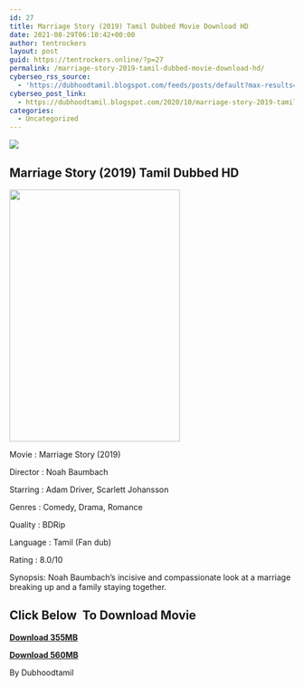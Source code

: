 ```yaml
---
id: 27
title: Marriage Story (2019) Tamil Dubbed Movie Download HD
date: 2021-08-29T06:10:42+00:00
author: tentrockers
layout: post
guid: https://tentrockers.online/?p=27
permalink: /marriage-story-2019-tamil-dubbed-movie-download-hd/
cyberseo_rss_source:
  - 'https://dubhoodtamil.blogspot.com/feeds/posts/default?max-results=150&start-index=1'
cyberseo_post_link:
  - https://dubhoodtamil.blogspot.com/2020/10/marriage-story-2019-tamil-dubbed-movie.html
categories:
  - Uncategorized
---
```

<div class="media_block">
  <img src="https://1.bp.blogspot.com/-5-QKXcDeh0E/X5EOI2wgEUI/AAAAAAAACzM/EsKzir-3CzY1J0IB4J9bV7eRJG59pL_3QCNcBGAsYHQ/s72-w301-h445-c/MV5BZGVmY2RjNDgtMTc3Yy00YmY0LTgwODItYzBjNWJhNTRlYjdkXkEyXkFqcGdeQXVyMjM4NTM5NDY%2540._V1_.jpg" class="media_thumbnail" />
</div>

## Marriage Story (2019) Tamil Dubbed HD

<div class="separator">
  <a href="https://1.bp.blogspot.com/-5-QKXcDeh0E/X5EOI2wgEUI/AAAAAAAACzM/EsKzir-3CzY1J0IB4J9bV7eRJG59pL_3QCNcBGAsYHQ/s2048/MV5BZGVmY2RjNDgtMTc3Yy00YmY0LTgwODItYzBjNWJhNTRlYjdkXkEyXkFqcGdeQXVyMjM4NTM5NDY%2540._V1_.jpg" imageanchor="1"><img loading="lazy" border="0" data-original-height="2048" data-original-width="1383" height="445" src="https://1.bp.blogspot.com/-5-QKXcDeh0E/X5EOI2wgEUI/AAAAAAAACzM/EsKzir-3CzY1J0IB4J9bV7eRJG59pL_3QCNcBGAsYHQ/w301-h445/MV5BZGVmY2RjNDgtMTc3Yy00YmY0LTgwODItYzBjNWJhNTRlYjdkXkEyXkFqcGdeQXVyMjM4NTM5NDY%2540._V1_.jpg" width="301" /></a>
</div>

Movie	<span></span>:	<span></span>Marriage Story (2019)&nbsp;

Director	<span></span>:	<span></span>Noah Baumbach&nbsp;

Starring	<span></span>:	<span></span>Adam Driver, Scarlett Johansson&nbsp;

Genres	<span></span>:	<span></span>Comedy, Drama, Romance&nbsp;

Quality	<span></span>:	<span></span>BDRip&nbsp;

Language :	<span></span>Tamil (Fan dub)

Rating	<span></span>:	<span></span>8.0/10&nbsp;

Synopsis: Noah Baumbach&#8217;s incisive and compassionate look at a marriage breaking up and a family staying together.

## **<span>Click Below&nbsp; To Download Movie</span>**

**<span><a href="https://oncehelp.com/marriage-1" target="_blank" rel="noopener">Download 355MB</a></span>**

**<span><a href="https://oncehelp.com/mariage-2" target="_blank" rel="noopener">Download 560MB</a></span>**

By Dubhoodtamil